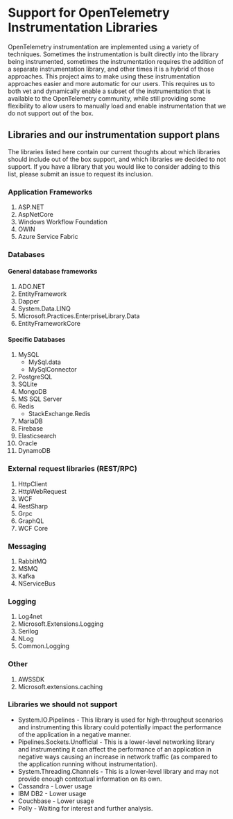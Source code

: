 # Support for OpenTelemetry Instrumentation Libraries

OpenTelemetry instrumentation are implemented using a variety of techniques.
Sometimes the instrumentation is built directly into the library being
instrumented, sometimes the instrumentation requires the addition of a separate
instrumentation library, and other times it is a hybrid of those approaches. This
project aims to make using these instrumentation approaches easier and more
automatic for our users. This requires us to both vet and dynamically enable a
subset of the instrumentation that is available to the OpenTelemetry community,
while still providing some flexibility to allow users to manually load and enable
instrumentation that we do not support out of the box.

## Libraries and our instrumentation support plans

The libraries listed here contain our current thoughts about which libraries should
include out of the box support, and which libraries we decided to not support. If
you have a library that you would like to consider adding to this list, please
submit an issue to request its inclusion.

### Application Frameworks

1. ASP.NET
1. AspNetCore
1. Windows Workflow Foundation
1. OWIN
1. Azure Service Fabric

### Databases

#### General database frameworks

1. ADO.NET
1. EntityFramework
1. Dapper
1. System.Data.LINQ
1. Microsoft.Practices.EnterpriseLibrary.Data
1. EntityFrameworkCore

#### Specific Databases

1. MySQL
    * MySql.data
    * MySqlConnector
1. PostgreSQL
1. SQLite
1. MongoDB
1. MS SQL Server
1. Redis
    * StackExchange.Redis
1. MariaDB
1. Firebase
1. Elasticsearch
1. Oracle
1. DynamoDB

### External request libraries (REST/RPC)

1. HttpClient
1. HttpWebRequest
1. WCF
1. RestSharp
1. Grpc
1. GraphQL
1. WCF Core

### Messaging

1. RabbitMQ
1. MSMQ
1. Kafka
1. NServiceBus

### Logging

1. Log4net
1. Microsoft.Extensions.Logging
1. Serilog
1. NLog
1. Common.Logging

### Other

1. AWSSDK
1. Microsoft.extensions.caching

### Libraries we should not support

* System.IO.Pipelines - This library is used for high-throughput scenarios and
instrumenting this library could potentially impact the performance of the
application in a negative manner.
* Pipelines.Sockets.Unofficial - This is a lower-level networking library and
instrumenting it can affect the performance of an application in negative ways
causing an increase in network traffic (as compared to the application running
without instrumentation).
* System.Threading.Channels - This is a lower-level library and may not provide
enough contextual information on its own.
* Cassandra - Lower usage
* IBM DB2 - Lower usage
* Couchbase - Lower usage
* Polly - Waiting for interest and further analysis.
